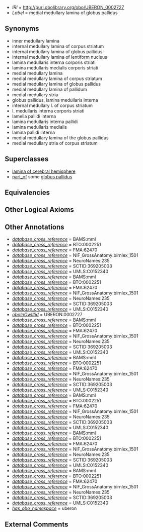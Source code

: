  * *IRI* = http://purl.obolibrary.org/obo/UBERON_0002727
 * *Label* = medial medullary lamina of globus pallidus

## Synonyms

 * inner medullary lamina
 * internal medullary lamina of corpus striatum
 * internal medullary lamina of globus pallidus
 * internal medullary lamina of lentiform nucleus
 * lamina medullaris interna corporis striati
 * lamina medullaris medialis corporis striati
 * medial medullary lamina
 * medial medullary lamina of corpus striatum
 * medial medullary lamina of globus pallidus
 * medial medullary lamina of pallidum
 * medial medullary stria
 * globus pallidus, lamina medullaris  interna
 * internal medullary l. of corpus striatum
 * l. medullaris interna corporis striati
 * lamella pallidi interna
 * lamina medullaris interna pallidi
 * lamina medullaris medialis
 * lamina pallidi interna
 * medial medullary lamina of the globus pallidus
 * medial medullary stria of corpus striatum

## Superclasses

 * [lamina of cerebral hemisphere](../../UBERON/32/UBERON_0014532.md)
 * [part_of](../../BFO/50/BFO_0000050.md) some [globus pallidus](../../UBERON/75/UBERON_0001875.md)

## Equivalencies


## Other Logical Axioms


## Other Annotations

 * *[database_cross_reference](../../ef/oboInOwl#hasDbXref.md)* = BAMS:mml
 * *[database_cross_reference](../../ef/oboInOwl#hasDbXref.md)* = BTO:0002251
 * *[database_cross_reference](../../ef/oboInOwl#hasDbXref.md)* = FMA:62470
 * *[database_cross_reference](../../ef/oboInOwl#hasDbXref.md)* = NIF_GrossAnatomy:birnlex_1501
 * *[database_cross_reference](../../ef/oboInOwl#hasDbXref.md)* = NeuroNames:235
 * *[database_cross_reference](../../ef/oboInOwl#hasDbXref.md)* = SCTID:369205003
 * *[database_cross_reference](../../ef/oboInOwl#hasDbXref.md)* = UMLS:C0152340
 * *[database_cross_reference](../../ef/oboInOwl#hasDbXref.md)* = BAMS:mml
 * *[database_cross_reference](../../ef/oboInOwl#hasDbXref.md)* = BTO:0002251
 * *[database_cross_reference](../../ef/oboInOwl#hasDbXref.md)* = FMA:62470
 * *[database_cross_reference](../../ef/oboInOwl#hasDbXref.md)* = NIF_GrossAnatomy:birnlex_1501
 * *[database_cross_reference](../../ef/oboInOwl#hasDbXref.md)* = NeuroNames:235
 * *[database_cross_reference](../../ef/oboInOwl#hasDbXref.md)* = SCTID:369205003
 * *[database_cross_reference](../../ef/oboInOwl#hasDbXref.md)* = UMLS:C0152340
 * *[oboInOwl#id](../../id/oboInOwl#id.md)* = UBERON:0002727
 * *[database_cross_reference](../../ef/oboInOwl#hasDbXref.md)* = BAMS:mml
 * *[database_cross_reference](../../ef/oboInOwl#hasDbXref.md)* = BTO:0002251
 * *[database_cross_reference](../../ef/oboInOwl#hasDbXref.md)* = FMA:62470
 * *[database_cross_reference](../../ef/oboInOwl#hasDbXref.md)* = NIF_GrossAnatomy:birnlex_1501
 * *[database_cross_reference](../../ef/oboInOwl#hasDbXref.md)* = NeuroNames:235
 * *[database_cross_reference](../../ef/oboInOwl#hasDbXref.md)* = SCTID:369205003
 * *[database_cross_reference](../../ef/oboInOwl#hasDbXref.md)* = UMLS:C0152340
 * *[database_cross_reference](../../ef/oboInOwl#hasDbXref.md)* = BAMS:mml
 * *[database_cross_reference](../../ef/oboInOwl#hasDbXref.md)* = BTO:0002251
 * *[database_cross_reference](../../ef/oboInOwl#hasDbXref.md)* = FMA:62470
 * *[database_cross_reference](../../ef/oboInOwl#hasDbXref.md)* = NIF_GrossAnatomy:birnlex_1501
 * *[database_cross_reference](../../ef/oboInOwl#hasDbXref.md)* = NeuroNames:235
 * *[database_cross_reference](../../ef/oboInOwl#hasDbXref.md)* = SCTID:369205003
 * *[database_cross_reference](../../ef/oboInOwl#hasDbXref.md)* = UMLS:C0152340
 * *[database_cross_reference](../../ef/oboInOwl#hasDbXref.md)* = BAMS:mml
 * *[database_cross_reference](../../ef/oboInOwl#hasDbXref.md)* = BTO:0002251
 * *[database_cross_reference](../../ef/oboInOwl#hasDbXref.md)* = FMA:62470
 * *[database_cross_reference](../../ef/oboInOwl#hasDbXref.md)* = NIF_GrossAnatomy:birnlex_1501
 * *[database_cross_reference](../../ef/oboInOwl#hasDbXref.md)* = NeuroNames:235
 * *[database_cross_reference](../../ef/oboInOwl#hasDbXref.md)* = SCTID:369205003
 * *[database_cross_reference](../../ef/oboInOwl#hasDbXref.md)* = UMLS:C0152340
 * *[database_cross_reference](../../ef/oboInOwl#hasDbXref.md)* = BAMS:mml
 * *[database_cross_reference](../../ef/oboInOwl#hasDbXref.md)* = BTO:0002251
 * *[database_cross_reference](../../ef/oboInOwl#hasDbXref.md)* = FMA:62470
 * *[database_cross_reference](../../ef/oboInOwl#hasDbXref.md)* = NIF_GrossAnatomy:birnlex_1501
 * *[database_cross_reference](../../ef/oboInOwl#hasDbXref.md)* = NeuroNames:235
 * *[database_cross_reference](../../ef/oboInOwl#hasDbXref.md)* = SCTID:369205003
 * *[database_cross_reference](../../ef/oboInOwl#hasDbXref.md)* = UMLS:C0152340
 * *[database_cross_reference](../../ef/oboInOwl#hasDbXref.md)* = BAMS:mml
 * *[database_cross_reference](../../ef/oboInOwl#hasDbXref.md)* = BTO:0002251
 * *[database_cross_reference](../../ef/oboInOwl#hasDbXref.md)* = FMA:62470
 * *[database_cross_reference](../../ef/oboInOwl#hasDbXref.md)* = NIF_GrossAnatomy:birnlex_1501
 * *[database_cross_reference](../../ef/oboInOwl#hasDbXref.md)* = NeuroNames:235
 * *[database_cross_reference](../../ef/oboInOwl#hasDbXref.md)* = SCTID:369205003
 * *[database_cross_reference](../../ef/oboInOwl#hasDbXref.md)* = UMLS:C0152340
 * *[has_obo_namespace](../../ce/oboInOwl#hasOBONamespace.md)* = uberon

## External Comments

